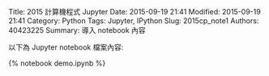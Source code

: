Title: 2015 計算機程式 Jupyter
Date: 2015-09-19 21:41
Modified: 2015-09-19 21:41
Category: Python
Tags: Jupyter, IPython
Slug: 2015cp_note1
Authors: 40423225
Summary: 導入 notebook 內容

以下為 Jupyter notebook 檔案內容:

{% notebook demo.ipynb %}



